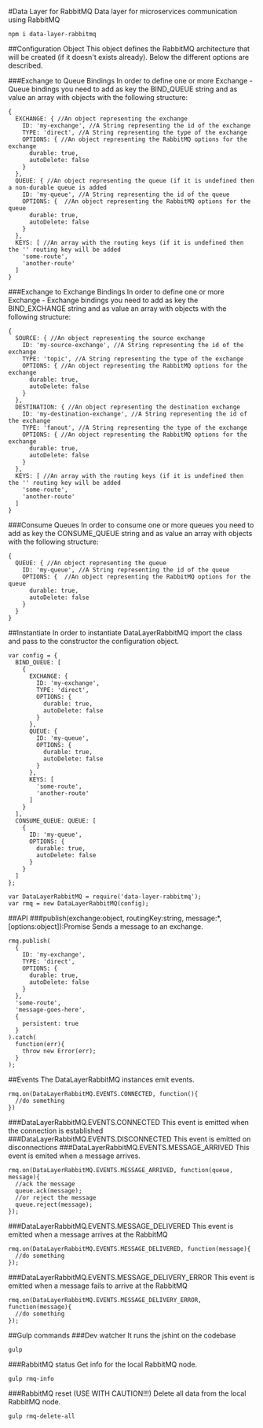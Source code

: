 #Data Layer for RabbitMQ
Data layer for microservices communication using RabbitMQ

```
npm i data-layer-rabbitmq
```

##Configuration Object
This object defines the RabbitMQ architecture that will be created (if it doesn't exists already). Below the different options are described.

###Exchange to Queue Bindings
In order to define one or more Exchange - Queue bindings you need to add as key the BIND_QUEUE string and as value an array with objects with the following structure:
```
{
  EXCHANGE: { //An object representing the exchange
    ID: 'my-exchange', //A String representing the id of the exchange
    TYPE: 'direct', //A String representing the type of the exchange
    OPTIONS: { //An object representing the RabbitMQ options for the exchange
      durable: true,
      autoDelete: false
    }
  },
  QUEUE: { //An object representing the queue (if it is undefined then a non-durable queue is added
    ID: 'my-queue', //A String representing the id of the queue
    OPTIONS: {  //An object representing the RabbitMQ options for the queue
      durable: true,
      autoDelete: false
    }
  },
  KEYS: [ //An array with the routing keys (if it is undefined then the '' routing key will be added
    'some-route',
    'another-route'
  ]
}
```

###Exchange to Exchange Bindings
In order to define one or more Exchange - Exchange bindings you need to add as key the BIND_EXCHANGE string and as value an array with objects with the following structure:
```
{
  SOURCE: { //An object representing the source exchange
    ID: 'my-source-exchange', //A String representing the id of the exchange
    TYPE: 'topic', //A String representing the type of the exchange
    OPTIONS: { //An object representing the RabbitMQ options for the exchange
      durable: true,
      autoDelete: false
    }
  },
  DESTINATION: { //An object representing the destination exchange
    ID: 'my-destination-exchange', //A String representing the id of the exchange
    TYPE: 'fanout', //A String representing the type of the exchange
    OPTIONS: { //An object representing the RabbitMQ options for the exchange
      durable: true,
      autoDelete: false
    }
  },
  KEYS: [ //An array with the routing keys (if it is undefined then the '' routing key will be added
    'some-route',
    'another-route'
  ]
}
```

###Consume Queues
In order to consume one or more queues you need to add as key the CONSUME_QUEUE string and as value an array with objects with the following structure:
```
{
  QUEUE: { //An object representing the queue
    ID: 'my-queue', //A String representing the id of the queue
    OPTIONS: {  //An object representing the RabbitMQ options for the queue
      durable: true,
      autoDelete: false
    }
  }
}
```

##Instantiate
In order to instantiate DataLayerRabbitMQ import the class and pass to the constructor the configuration object.

```
var config = {
  BIND_QUEUE: [
    {
      EXCHANGE: {
        ID: 'my-exchange',
        TYPE: 'direct',
        OPTIONS: {
          durable: true,
          autoDelete: false
        }
      },
      QUEUE: {
        ID: 'my-queue',
        OPTIONS: {
          durable: true,
          autoDelete: false
        }
      },
      KEYS: [
        'some-route',
        'another-route'
      ]
    }
  ],
  CONSUME_QUEUE: QUEUE: [
    {
      ID: 'my-queue',
      OPTIONS: {
        durable: true,
        autoDelete: false
      }
    }
  ]
};

var DataLayerRabbitMQ = require('data-layer-rabbitmq');
var rmq = new DataLayerRabbitMQ(config);
```

##API
###publish(exchange:object, routingKey:string, message:*, [options:object]):Promise
Sends a message to an exchange.
```
rmq.publish(
  {
    ID: 'my-exchange',
    TYPE: 'direct',
    OPTIONS: {
      durable: true,
      autoDelete: false
    }
  },
  'some-route',
  'message-goes-here',
  {
    persistent: true
  }
).catch(
  function(err){
    throw new Error(err);
  }
);
```
##Events
The DataLayerRabbitMQ instances emit events.
```
rmq.on(DataLayerRabbitMQ.EVENTS.CONNECTED, function(){
  //do something
})
```
###DataLayerRabbitMQ.EVENTS.CONNECTED
This event is emitted when the connection is established
###DataLayerRabbitMQ.EVENTS.DISCONNECTED
This event is emitted on disconnections
###DataLayerRabbitMQ.EVENTS.MESSAGE_ARRIVED
This event is emited when a message arrives.
```
rmq.on(DataLayerRabbitMQ.EVENTS.MESSAGE_ARRIVED, function(queue, message){
  //ack the message
  queue.ack(message);
  //or reject the message
  queue.reject(message);
});
```
###DataLayerRabbitMQ.EVENTS.MESSAGE_DELIVERED
This event is emitted when a message arrives at the RabbitMQ
```
rmq.on(DataLayerRabbitMQ.EVENTS.MESSAGE_DELIVERED, function(message){
  //do something
});
```
###DataLayerRabbitMQ.EVENTS.MESSAGE_DELIVERY_ERROR
This event is emitted when a message fails to arrive at the RabbitMQ
```
rmq.on(DataLayerRabbitMQ.EVENTS.MESSAGE_DELIVERY_ERROR, function(message){
  //do something
});
```

##Gulp commands
###Dev watcher
It runs the jshint on the codebase
```
gulp
```
###RabbitMQ status
Get info for the local RabbitMQ node.
```
gulp rmq-info
```
###RabbitMQ reset (USE WITH CAUTION!!!)
Delete all data from the local RabbitMQ node.
```
gulp rmq-delete-all
```

